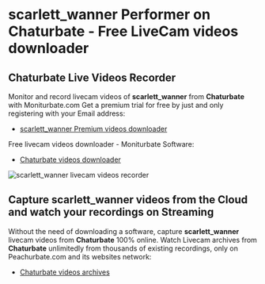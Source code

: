 # scarlett_wanner Performer on Chaturbate - Free LiveCam videos downloader

## Chaturbate Live Videos Recorder

Monitor and record livecam videos of **scarlett_wanner** from **Chaturbate** with Moniturbate.com
Get a premium trial for free by just and only registering with your Email address:
* [scarlett_wanner Premium videos downloader](https://moniturbate.com/request-demo-licence-key.html)

Free livecam videos downloader - Moniturbate Software:
* [Chaturbate videos downloader](https://moniturbate.com/moniturbate-download-software.html)

![scarlett_wanner livecam videos recorder](https://peachurnet.com/templates/moniturbate-software.png)


## Capture scarlett_wanner videos from the Cloud and watch your recordings on Streaming

Without the need of downloading a software, capture **scarlett_wanner** livecam videos from **Chaturbate** 100% online.
Watch Livecam archives from **Chaturbate** unlimitedly from thousands of existing recordings, only on Peachurbate.com and its websites network:
* [Chaturbate videos archives](https://peachurnet.com/)